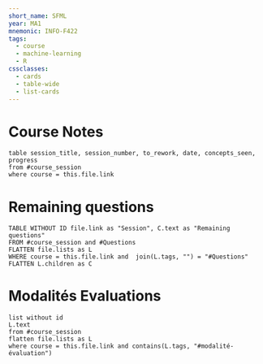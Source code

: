 ```yaml
---
short_name: SFML
year: MA1
mnemonic: INFO-F422
tags:
  - course
  - machine-learning
  - R
cssclasses:
  - cards
  - table-wide
  - list-cards
---
```


# Course Notes 
```dataview
table session_title, session_number, to_rework, date, concepts_seen, progress
from #course_session 
where course = this.file.link
```
# Remaining questions

```dataview
TABLE WITHOUT ID file.link as "Session", C.text as "Remaining questions" 
FROM #course_session and #Questions
FLATTEN file.lists as L 
WHERE course = this.file.link and  join(L.tags, "") = "#Questions" 
FLATTEN L.children as C
```


# Modalités Evaluations
```dataview
list without id
L.text
from #course_session
flatten file.lists as L
where course = this.file.link and contains(L.tags, "#modalité-évaluation")
```